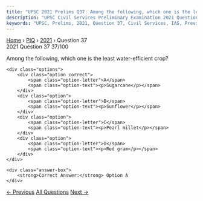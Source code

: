 ```yaml
---
title: "UPSC 2021 Prelims Q37: Among the following, which one is the least water-efficient..."
description: "UPSC Civil Services Preliminary Examination 2021 Question 37 with options and answer"
keywords: "UPSC, Prelims, 2021, Question 37, Civil Services, IAS, Previous Year Questions"
---
```


<nav class="breadcrumb">
    <a href="../../">Home</a>
    <span>›</span>
    <a href="../">PIQ</a>
    <span>›</span>
    <a href="./">2021</a>
    <span>›</span>
    <span>Question 37</span>
</nav>

<div class="question-header">
    <div class="question-meta">
        <span class="year-badge">2021</span>
        <span class="question-number">Question 37</span>
        <span class="progress">37/100</span>
    </div>
    <div class="progress-bar">
        <div class="progress-fill" style="width: 37.0%"></div>
    </div>
</div>

<div class="question-content">
    <div class="question-text">
        <p>Among the following, which one is the least water-efficient crop?</p>
    </div>
    
    <div class="options">
        <div class="option correct">
            <span class="option-letter">A</span>
            <span class="option-text"><p>Sugarcane</p></span>
        </div>
        <div class="option">
            <span class="option-letter">B</span>
            <span class="option-text"><p>Sunflower</p></span>
        </div>
        <div class="option">
            <span class="option-letter">C</span>
            <span class="option-text"><p>Pearl millet</p></span>
        </div>
        <div class="option">
            <span class="option-letter">D</span>
            <span class="option-text"><p>Red gram</p></span>
        </div>
    </div>

    <div class="answer-box">
        <strong>Correct Answer:</strong> Option A
    </div>
</div>

<div class="question-nav">
    <a href="../q036-consider-the-following-statements-1-the-global-oce/" class="nav-btn prev">← Previous</a>
    <a href="../" class="nav-btn center">All Questions</a>
    <a href="../q038-consider-the-following-statements-1-in-the-tropica/" class="nav-btn next">Next →</a>
</div>
